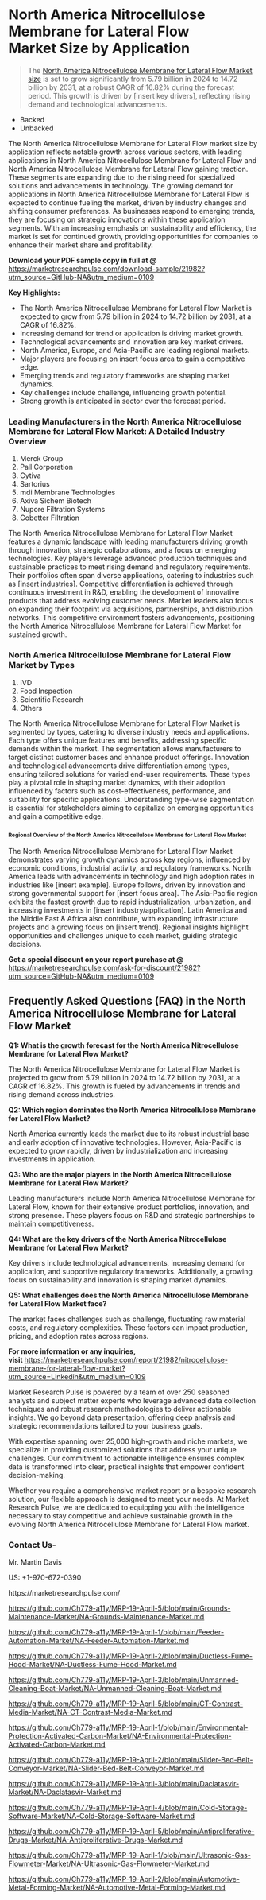 <h1>North America Nitrocellulose Membrane for Lateral Flow Market&nbsp;Size by Application</h1><blockquote><p>The <a href="https://marketresearchpulse.com/download-sample/21982?utm_source=GitHub-NA&amp;utm_medium=0109">North America Nitrocellulose Membrane for Lateral Flow Market size</a> is set to grow significantly from 5.79 billion in 2024 to 14.72 billion by 2031, at a robust CAGR of 16.82% during the forecast period. This growth is driven by [insert key drivers], reflecting rising demand and technological advancements.</p></blockquote><ul><li>Backed<li> Unbacked</li></ul><p>The North America Nitrocellulose Membrane for Lateral Flow market size by application reflects notable growth across various sectors, with leading applications in North America Nitrocellulose Membrane for Lateral Flow and North America Nitrocellulose Membrane for Lateral Flow gaining traction. These segments are expanding due to the rising need for specialized solutions and advancements in technology. The growing demand for applications in North America Nitrocellulose Membrane for Lateral Flow is expected to continue fueling the market, driven by industry changes and shifting consumer preferences. As businesses respond to emerging trends, they are focusing on strategic innovations within these application segments. With an increasing emphasis on sustainability and efficiency, the market is set for continued growth, providing opportunities for companies to enhance their market share and profitability.</p><p><strong>Download your PDF sample copy in full at @ </strong><a href="https://marketresearchpulse.com/download-sample/21982?utm_source=GitHub-NA&amp;utm_medium=0109">https://marketresearchpulse.com/download-sample/21982?utm_source=GitHub-NA&amp;utm_medium=0109</a></p><p><strong>Key Highlights: </strong></p><ul><li>The North America Nitrocellulose Membrane for Lateral Flow Market is expected to grow from 5.79 billion in 2024 to 14.72 billion by 2031, at a CAGR of 16.82%.</li><li>Increasing demand for trend or application is driving market growth.</li><li>Technological advancements and innovation are key market drivers.</li><li>North America, Europe, and Asia-Pacific are leading regional markets.</li><li>Major players are focusing on insert focus area to gain a competitive edge.</li><li>Emerging trends and regulatory frameworks are shaping market dynamics.</li><li>Key challenges include challenge, influencing growth potential.</li><li>Strong growth is anticipated in sector over the forecast period.</li></ul><h3>Leading Manufacturers in the North America Nitrocellulose Membrane for Lateral Flow Market: A Detailed Industry Overview</h3><ol><li>Merck Group</li><li>Pall Corporation</li><li>Cytiva</li><li>Sartorius</li><li>mdi Membrane Technologies</li><li>Axiva Sichem Biotech</li><li>Nupore Filtration Systems</li><li>Cobetter Filtration</li></ol><div class="flex max-w-full flex-col flex-grow"><div class="min-h-8 text-message flex w-full flex-col items-end gap-2 whitespace-normal break-words [.text-message+&amp;]:mt-5" dir="auto" data-message-author-role="assistant" data-message-id="fd8432e4-4910-450d-b182-61b7bfb0a01f" data-message-model-slug="gpt-4o"><div class="flex w-full flex-col gap-1 empty:hidden first:pt-[3px]"><div class="markdown prose w-full break-words dark:prose-invert light"><p>The North America Nitrocellulose Membrane for Lateral Flow Market features a dynamic landscape with leading manufacturers driving growth through innovation, strategic collaborations, and a focus on emerging technologies. Key players leverage advanced production techniques and sustainable practices to meet rising demand and regulatory requirements. Their portfolios often span diverse applications, catering to industries such as [insert industries]. Competitive differentiation is achieved through continuous investment in R&amp;D, enabling the development of innovative products that address evolving customer needs. Market leaders also focus on expanding their footprint via acquisitions, partnerships, and distribution networks. This competitive environment fosters advancements, positioning the North America Nitrocellulose Membrane for Lateral Flow Market for sustained growth.</p></div></div></div></div><h3>North America Nitrocellulose Membrane for Lateral Flow Market by Types</h3><ol><li>IVD<li> Food Inspection<li> Scientific Research<li> Others</li></ol><div class="flex max-w-full flex-col flex-grow"><div class="min-h-8 text-message flex w-full flex-col items-end gap-2 whitespace-normal break-words [.text-message+&amp;]:mt-5" dir="auto" data-message-author-role="assistant" data-message-id="084470be-0bb7-4664-bddf-5156b4f41249" data-message-model-slug="gpt-4o-mini"><div class="flex w-full flex-col gap-1 empty:hidden first:pt-[3px]"><div class="markdown prose w-full break-words dark:prose-invert light"><p>The North America Nitrocellulose Membrane for Lateral Flow Market is segmented by types, catering to diverse industry needs and applications. Each type offers unique features and benefits, addressing specific demands within the market. The segmentation allows manufacturers to target distinct customer bases and enhance product offerings. Innovation and technological advancements drive differentiation among types, ensuring tailored solutions for varied end-user requirements. These types play a pivotal role in shaping market dynamics, with their adoption influenced by factors such as cost-effectiveness, performance, and suitability for specific applications. Understanding type-wise segmentation is essential for stakeholders aiming to capitalize on emerging opportunities and gain a competitive edge.</p></div></div></div></div><h3><span style="font-size: 11px;">Regional Overview of the North America Nitrocellulose Membrane for Lateral Flow Market</span></h3><div class="flex max-w-full flex-col flex-grow"><div class="min-h-8 text-message flex w-full flex-col items-end gap-2 whitespace-normal break-words [.text-message+&amp;]:mt-5" dir="auto" data-message-author-role="assistant" data-message-id="e9038762-ce64-4e30-91c9-9bd413514231" data-message-model-slug="gpt-4o-mini"><div class="flex w-full flex-col gap-1 empty:hidden first:pt-[3px]"><div class="markdown prose w-full break-words dark:prose-invert light"><p>The North America Nitrocellulose Membrane for Lateral Flow Market demonstrates varying growth dynamics across key regions, influenced by economic conditions, industrial activity, and regulatory frameworks. North America leads with advancements in technology and high adoption rates in industries like [insert example]. Europe follows, driven by innovation and strong governmental support for [insert focus area]. The Asia-Pacific region exhibits the fastest growth due to rapid industrialization, urbanization, and increasing investments in [insert industry/application]. Latin America and the Middle East &amp; Africa also contribute, with expanding infrastructure projects and a growing focus on [insert trend]. Regional insights highlight opportunities and challenges unique to each market, guiding strategic decisions.</p></div></div></div></div><p><strong>Get a special discount on your report purchase at @ </strong><a href="https://marketresearchpulse.com/ask-for-discount/21982?utm_source=GitHub-NA&amp;utm_medium=0109">https://marketresearchpulse.com/ask-for-discount/21982?utm_source=GitHub-NA&amp;utm_medium=0109</a></p><h2>Frequently Asked Questions (FAQ) in the North America Nitrocellulose Membrane for Lateral Flow Market</h2><p><strong>Q1: What is the growth forecast for the North America Nitrocellulose Membrane for Lateral Flow Market?</strong></p><p>The North America Nitrocellulose Membrane for Lateral Flow Market is projected to grow from 5.79 billion in 2024 to 14.72 billion by 2031, at a CAGR of 16.82%. This growth is fueled by advancements in trends and rising demand across industries.</p><p><strong>Q2: Which region dominates the North America Nitrocellulose Membrane for Lateral Flow Market?</strong></p><p>North America currently leads the market due to its robust industrial base and early adoption of innovative technologies. However, Asia-Pacific is expected to grow rapidly, driven by industrialization and increasing investments in application.</p><p><strong>Q3: Who are the major players in the North America Nitrocellulose Membrane for Lateral Flow Market?</strong></p><p>Leading manufacturers include North America Nitrocellulose Membrane for Lateral Flow, known for their extensive product portfolios, innovation, and strong presence. These players focus on R&amp;D and strategic partnerships to maintain competitiveness.</p><p><strong>Q4: What are the key drivers of the North America Nitrocellulose Membrane for Lateral Flow Market?</strong></p><p>Key drivers include technological advancements, increasing demand for application, and supportive regulatory frameworks. Additionally, a growing focus on sustainability and innovation is shaping market dynamics.</p><p><strong>Q5: What challenges does the North America Nitrocellulose Membrane for Lateral Flow Market face?</strong></p><p>The market faces challenges such as challenge, fluctuating raw material costs, and regulatory complexities. These factors can impact production, pricing, and adoption rates across regions.</p><p><strong>For more information or any inquiries, visit&nbsp;</strong><a href="https://marketresearchpulse.com/report/21982/nitrocellulose-membrane-for-lateral-flow-market?utm_source=Linkedin&utm_medium=0109">https://marketresearchpulse.com/report/21982/nitrocellulose-membrane-for-lateral-flow-market?utm_source=Linkedin&utm_medium=0109</a></p><p>Market Research Pulse is powered by a team of over 250 seasoned analysts and subject matter experts who leverage advanced data collection techniques and robust research methodologies to deliver actionable insights. We go beyond data presentation, offering deep analysis and strategic recommendations tailored to your business goals.</p><p>With expertise spanning over 25,000 high-growth and niche markets, we specialize in providing customized solutions that address your unique challenges. Our commitment to actionable intelligence ensures complex data is transformed into clear, practical insights that empower confident decision-making.</p><p>Whether you require a comprehensive market report or a bespoke research solution, our flexible approach is designed to meet your needs. At Market Research Pulse, we are dedicated to equipping you with the intelligence necessary to stay competitive and achieve sustainable growth in the evolving North America Nitrocellulose Membrane for Lateral Flow market.</p><h3><strong>Contact Us-</strong></h3><p>Mr. Martin Davis</p><p>US: +1-970-672-0390</p><p>https://marketresearchpulse.com/</p><p><a href="https://github.com/Ch779-a11y/MRP-19-April-5/blob/main/Grounds-Maintenance-Market/NA-Grounds-Maintenance-Market.md">https://github.com/Ch779-a11y/MRP-19-April-5/blob/main/Grounds-Maintenance-Market/NA-Grounds-Maintenance-Market.md</a></p><p><a href="https://github.com/Ch779-a11y/MRP-19-April-1/blob/main/Feeder-Automation-Market/NA-Feeder-Automation-Market.md">https://github.com/Ch779-a11y/MRP-19-April-1/blob/main/Feeder-Automation-Market/NA-Feeder-Automation-Market.md</a></p><p><a href="https://github.com/Ch779-a11y/MRP-19-April-2/blob/main/Ductless-Fume-Hood-Market/NA-Ductless-Fume-Hood-Market.md">https://github.com/Ch779-a11y/MRP-19-April-2/blob/main/Ductless-Fume-Hood-Market/NA-Ductless-Fume-Hood-Market.md</a></p><p><a href="https://github.com/Ch779-a11y/MRP-19-April-3/blob/main/Unmanned-Cleaning-Boat-Market/NA-Unmanned-Cleaning-Boat-Market.md">https://github.com/Ch779-a11y/MRP-19-April-3/blob/main/Unmanned-Cleaning-Boat-Market/NA-Unmanned-Cleaning-Boat-Market.md</a></p><p><a href="https://github.com/Ch779-a11y/MRP-19-April-5/blob/main/CT-Contrast-Media-Market/NA-CT-Contrast-Media-Market.md">https://github.com/Ch779-a11y/MRP-19-April-5/blob/main/CT-Contrast-Media-Market/NA-CT-Contrast-Media-Market.md</a></p><p><a href="https://github.com/Ch779-a11y/MRP-19-April-1/blob/main/Environmental-Protection-Activated-Carbon-Market/NA-Environmental-Protection-Activated-Carbon-Market.md">https://github.com/Ch779-a11y/MRP-19-April-1/blob/main/Environmental-Protection-Activated-Carbon-Market/NA-Environmental-Protection-Activated-Carbon-Market.md</a></p><p><a href="https://github.com/Ch779-a11y/MRP-19-April-2/blob/main/Slider-Bed-Belt-Conveyor-Market/NA-Slider-Bed-Belt-Conveyor-Market.md">https://github.com/Ch779-a11y/MRP-19-April-2/blob/main/Slider-Bed-Belt-Conveyor-Market/NA-Slider-Bed-Belt-Conveyor-Market.md</a></p><p><a href="https://github.com/Ch779-a11y/MRP-19-April-3/blob/main/Daclatasvir-Market/NA-Daclatasvir-Market.md">https://github.com/Ch779-a11y/MRP-19-April-3/blob/main/Daclatasvir-Market/NA-Daclatasvir-Market.md</a></p><p><a href="https://github.com/Ch779-a11y/MRP-19-April-4/blob/main/Cold-Storage-Software-Market/NA-Cold-Storage-Software-Market.md">https://github.com/Ch779-a11y/MRP-19-April-4/blob/main/Cold-Storage-Software-Market/NA-Cold-Storage-Software-Market.md</a></p><p><a href="https://github.com/Ch779-a11y/MRP-19-April-5/blob/main/Antiproliferative-Drugs-Market/NA-Antiproliferative-Drugs-Market.md">https://github.com/Ch779-a11y/MRP-19-April-5/blob/main/Antiproliferative-Drugs-Market/NA-Antiproliferative-Drugs-Market.md</a></p><p><a href="https://github.com/Ch779-a11y/MRP-19-April-1/blob/main/Ultrasonic-Gas-Flowmeter-Market/NA-Ultrasonic-Gas-Flowmeter-Market.md">https://github.com/Ch779-a11y/MRP-19-April-1/blob/main/Ultrasonic-Gas-Flowmeter-Market/NA-Ultrasonic-Gas-Flowmeter-Market.md</a></p><p><a href="https://github.com/Ch779-a11y/MRP-19-April-2/blob/main/Automotive-Metal-Forming-Market/NA-Automotive-Metal-Forming-Market.md">https://github.com/Ch779-a11y/MRP-19-April-2/blob/main/Automotive-Metal-Forming-Market/NA-Automotive-Metal-Forming-Market.md</a></p>
